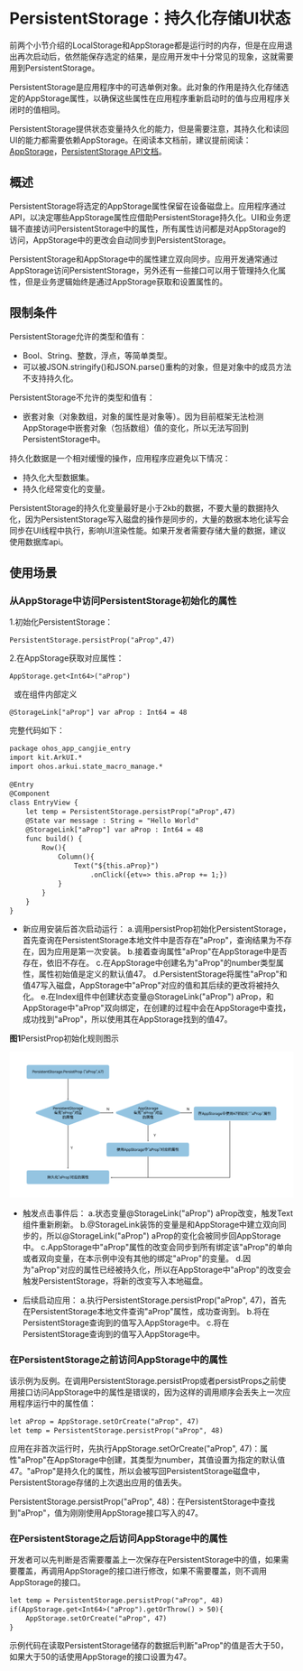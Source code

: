 # PersistentStorage：持久化存储UI状态

前两个小节介绍的LocalStorage和AppStorage都是运行时的内存，但是在应用退出再次启动后，依然能保存选定的结果，是应用开发中十分常见的现象，这就需要用到PersistentStorage。

PersistentStorage是应用程序中的可选单例对象。此对象的作用是持久化存储选定的AppStorage属性，以确保这些属性在应用程序重新启动时的值与应用程序关闭时的值相同。

PersistentStorage提供状态变量持久化的能力，但是需要注意，其持久化和读回UI的能力都需要依赖AppStorage。在阅读本文档前，建议提前阅读：[AppStorage](cj-appstorage.md)，[PersistentStorage API文档](../../../../API_Reference/source_zh_cn/arkui-cj/cj-state-rendering-appstatemanagement.md#persistentstorage持久化存储ui状态)。

## 概述

PersistentStorage将选定的AppStorage属性保留在设备磁盘上。应用程序通过API，以决定哪些AppStorage属性应借助PersistentStorage持久化。UI和业务逻辑不直接访问PersistentStorage中的属性，所有属性访问都是对AppStorage的访问，AppStorage中的更改会自动同步到PersistentStorage。

PersistentStorage和AppStorage中的属性建立双向同步。应用开发通常通过AppStorage访问PersistentStorage，另外还有一些接口可以用于管理持久化属性，但是业务逻辑始终是通过AppStorage获取和设置属性的。

## 限制条件

PersistentStorage允许的类型和值有：

- Bool、String、整数，浮点，等简单类型。
- 可以被JSON.stringify()和JSON.parse()重构的对象，但是对象中的成员方法不支持持久化。

PersistentStorage不允许的类型和值有：

- 嵌套对象（对象数组，对象的属性是对象等）。因为目前框架无法检测AppStorage中嵌套对象（包括数组）值的变化，所以无法写回到PersistentStorage中。

持久化数据是一个相对缓慢的操作，应用程序应避免以下情况：

- 持久化大型数据集。
- 持久化经常变化的变量。

PersistentStorage的持久化变量最好是小于2kb的数据，不要大量的数据持久化，因为PersistentStorage写入磁盘的操作是同步的，大量的数据本地化读写会同步在UI线程中执行，影响UI渲染性能。如果开发者需要存储大量的数据，建议使用数据库api。

## 使用场景

### 从AppStorage中访问PersistentStorage初始化的属性

1.初始化PersistentStorage：


```cangjie
PersistentStorage.persistProp("aProp",47)
```

2.在AppStorage获取对应属性：


```cangjie
AppStorage.get<Int64>("aProp")
```

&nbsp;&nbsp;或在组件内部定义


```cangjie
@StorageLink["aProp"] var aProp : Int64 = 48
```

完整代码如下：

 <!-- run -->

```cangjie
package ohos_app_cangjie_entry
import kit.ArkUI.*
import ohos.arkui.state_macro_manage.*

@Entry
@Component
class EntryView {
    let temp = PersistentStorage.persistProp("aProp",47)
    @State var message : String = "Hello World"
    @StorageLink["aProp"] var aProp : Int64 = 48
    func build() {
        Row(){
            Column(){
                Text("${this.aProp}")
                    .onClick({etv=> this.aProp += 1;})
            }
        }
    }
}
```

- 新应用安装后首次启动运行：
  a.调用persistProp初始化PersistentStorage，首先查询在PersistentStorage本地文件中是否存在"aProp"，查询结果为不存在，因为应用是第一次安装。
  b.接着查询属性"aProp"在AppStorage中是否存在，依旧不存在。
  c.在AppStorage中创建名为"aProp"的number类型属性，属性初始值是定义的默认值47。
  d.PersistentStorage将属性"aProp"和值47写入磁盘，AppStorage中"aProp"对应的值和其后续的更改将被持久化。
  e.在Index组件中创建状态变量@StorageLink("aProp") aProp，和AppStorage中"aProp"双向绑定，在创建的过程中会在AppStorage中查找，成功找到"aProp"，所以使用其在AppStorage找到的值47。

**图1**PersistProp初始化规则图示

![PersistProp](figures/PersistProp.png)

- 触发点击事件后：
  a.状态变量@StorageLink("aProp") aProp改变，触发Text组件重新刷新。
  b.@StorageLink装饰的变量是和AppStorage中建立双向同步的，所以@StorageLink("aProp") aProp的变化会被同步回AppStorage中。
  c.AppStorage中"aProp"属性的改变会同步到所有绑定该"aProp"的单向或者双向变量，在本示例中没有其他的绑定"aProp"的变量。
  d.因为"aProp"对应的属性已经被持久化，所以在AppStorage中"aProp"的改变会触发PersistentStorage，将新的改变写入本地磁盘。

- 后续启动应用：
  a.执行PersistentStorage.persistProp("aProp", 47)，首先在PersistentStorage本地文件查询"aProp"属性，成功查询到。
  b.将在PersistentStorage查询到的值写入AppStorage中。
  c.将在PersistentStorage查询到的值写入AppStorage中。

### 在PersistentStorage之前访问AppStorage中的属性

该示例为反例。在调用PersistentStorage.persistProp或者persistProps之前使用接口访问AppStorage中的属性是错误的，因为这样的调用顺序会丢失上一次应用程序运行中的属性值：


```cangjie
let aProp = AppStorage.setOrCreate("aProp", 47)
let temp = PersistentStorage.persistProp("aProp", 48)
```

应用在非首次运行时，先执行AppStorage.setOrCreate("aProp", 47)：属性"aProp"在AppStorage中创建，其类型为number，其值设置为指定的默认值47。"aProp"是持久化的属性，所以会被写回PersistentStorage磁盘中，PersistentStorage存储的上次退出应用的值丢失。

PersistentStorage.persistProp("aProp", 48)：在PersistentStorage中查找到"aProp"，值为刚刚使用AppStorage接口写入的47。

### 在PersistentStorage之后访问AppStorage中的属性

开发者可以先判断是否需要覆盖上一次保存在PersistentStorage中的值，如果需要覆盖，再调用AppStorage的接口进行修改，如果不需要覆盖，则不调用AppStorage的接口。


```cangjie
let temp = PersistentStorage.persistProp("aProp", 48)
if(AppStorage.get<Int64>("aProp").getOrThrow() > 50){
    AppStorage.setOrCreate("aProp", 47)
}
```

示例代码在读取PersistentStorage储存的数据后判断"aProp"的值是否大于50，如果大于50的话使用AppStorage的接口设置为47。
